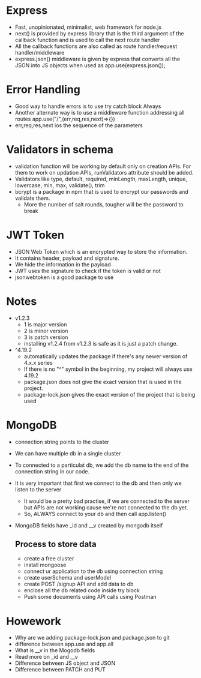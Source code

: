 # Express

- Fast, unopinionated, minimalist, web framework for node.js
- next() is provided by express library that is the third argument of the callback function and is used to call the next route handler
- All the callback functions are also called as route handler/request handler/middleware
- express.json() middleware is given by express that converts all the JSON into JS objects when used as app.use(express.json());

# Error Handling

- Good way to handle errors is to use try catch block Always
- Another alternate way is to use a middleware function addressing all routes app.use("/",(err,req,res,next)=>{})
- err,req,res,next ios the sequence of the parameters

# Validators in schema

- validation function will be working by default only on creation APIs. For them to work on updation APIs, runValidators attribute should be added.
- Validators like type, default, required, minLength, maxLength, unique, lowercase, min, max, validate(), trim
- bcrypt is a package in npm that is used to encrypt our passwords and validate them.
  - More the number of salt rounds, tougher will be the password to break

# JWT Token
- JSON Web Token which is an encrypted way to store the information. 
- It contains header, payload and signature. 
- We hide the information in the payload
- JWT uses the signature to check if the token is valid or not
- jsonwebtoken is a good package to use

# Notes

- v1.2.3
  - 1 is major version
  - 2 is minor version
  - 3 is patch version
  - installing v1.2.4 from v1.2.3 is safe as it is just a patch change.
- ^4.19.2
  - automatically updates the package if there's any newer version of 4.x.x series
  - If there is no "^" symbol in the beginning, my project will always use 4.19.2
  - package.json does not give the exact version that is used in the project.
  - package-lock.json gives the exact version of the project that is being used

# MongoDB

- connection string points to the cluster
- We can have multiple db in a single cluster
- To connected to a particulat db, we add the db name to the end of the connection string in our code.
- It is very important that first we connect to the db and then only we listen to the server
  - It would be a pretty bad practise, if we are connected to the server but APIs are not working cause we're not connected to the db yet.
  - So, ALWAYS connect to your db and then call app.listen()
- MongoDB fields have \_id and \_\_v created by mongodb itself

  ## Process to store data

  - create a free cluster
  - install mongoose
  - connect ur application to the db using connection string
  - create userSchema and userModel
  - create POST /signup API and add data to db
  - enclose all the db related code inside try block
  - Push some documents using API calls using Postman

# Howework

- Why are we adding package-lock.json and package.json to git
- difference between app.use and app.all
- What is \_\_v in the Mogodb fields
- Read more on \_id and \_\_v
- Difference between JS object and JSON
- Difference between PATCH and PUT
